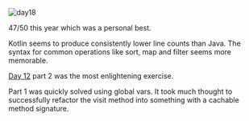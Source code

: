 ![day18](https://github.com/tonytw1/advent2023/assets/150238/2e29f826-5523-45de-a047-00da47f2fba9)

47/50 this year which was a personal best.

Kotlin seems to produce consistently lower line counts than Java.
The syntax for common operations like sort, map and filter seems more memorable.

[Day 12](src/test/kotlin/Day12.kt) part 2 was the most enlightening exercise.

Part 1 was quickly solved using global vars. 
It took much thought to successfully refactor the visit method into something with a cachable method signature.


